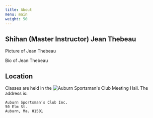 ```yaml
---
title: About
menu: main
weight: 50
---
```


## Shihan (Master Instructor) Jean Thebeau

Picture of Jean Thebeau

Bio of Jean Thebeau


## Location

Classes are held in the ![Auburn Sportsman's Club Meeting Hall](https://auburnsportsmansclub.com/wp-content/uploads/2023/04/hallimage-768x1024.jpg). The address is: 

    Auburn Sportsman’s Club Inc.
    50 Elm St.
    Auburn, Ma. 01501